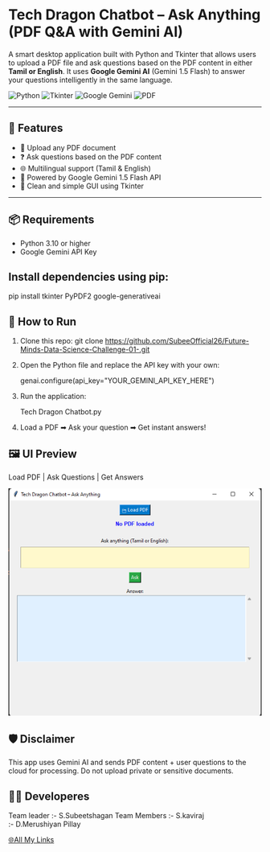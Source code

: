 # Tech Dragon Chatbot – Ask Anything (PDF Q&A with Gemini AI)

A smart desktop application built with Python and Tkinter that allows users to upload a PDF file and ask questions based on the PDF content in either **Tamil or English**. It uses **Google Gemini AI** (Gemini 1.5 Flash) to answer your questions intelligently in the same language.

![Python](https://img.shields.io/badge/Python-3.10+-blue.svg)
![Tkinter](https://img.shields.io/badge/GUI-Tkinter-lightblue)
![Google Gemini](https://img.shields.io/badge/API-GeminiAI-yellow)
![PDF](https://img.shields.io/badge/Input-PDF-orange)

---

## 🧠 Features

- 📄 Upload any PDF document
- ❓ Ask questions based on the PDF content
- 🌐 Multilingual support (Tamil & English)
- 🤖 Powered by Google Gemini 1.5 Flash API
- 💬 Clean and simple GUI using Tkinter

---

## 📦 Requirements

- Python 3.10 or higher 
- Google Gemini API Key


## Install dependencies using pip:
 
 pip install tkinter PyPDF2 google-generativeai

 ## 🚀 How to Run

 01. Clone this repo:  git clone https://github.com/SubeeOfficial26/Future-Minds-Data-Science-Challenge-01-.git

02. Open the Python file and replace the API key with your own:

    genai.configure(api_key="YOUR_GEMINI_API_KEY_HERE")

03. Run the application:

     Tech Dragon Chatbot.py

04. Load a PDF ➡ Ask your question ➡ Get instant answers!

## 🖼️ UI Preview

Load PDF | Ask Questions | Get Answers
 
 <img src="Chat bot screenshot.png" alt="Chat bot screenshot">


## 🛡️ Disclaimer
This app uses Gemini AI and sends PDF content + user questions to the cloud for processing. Do not upload private or sensitive documents.


## 👨‍💻 Developeres
Team leader :- S.Subeetshagan
Team Members :- S.kaviraj <br>
             :- D.Merushiyan Pillay   

  <!-- Linktree Link -->
<a href="https://linktr.ee/s.subeetshagan" target="_blank">🌐All My Links</a>           